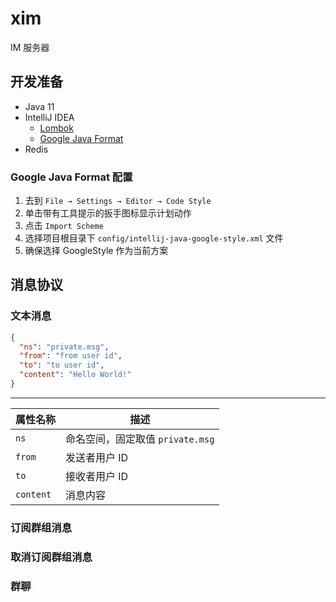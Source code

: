 # xim
IM 服务器

## 开发准备
- Java 11
- IntelliJ IDEA
    - [Lombok](https://plugins.jetbrains.com/plugin/6317-lombok)
    - [Google Java Format](https://plugins.jetbrains.com/plugin/8527-google-java-format)
- Redis

### Google Java Format 配置
1. 去到 `File → Settings → Editor → Code Style`
2. 单击带有工具提示的扳手图标显示计划动作
3. 点击 `Import Scheme`
4. 选择项目根目录下 `config/intellij-java-google-style.xml` 文件
5. 确保选择 GoogleStyle 作为当前方案

## 消息协议
### 文本消息
```json
{
  "ns": "private.msg",
  "from": "from user id",
  "to": "to user id",
  "content": "Hello World!"
}
```

---

| 属性名称 | 描述 |
| --- | --- |
| `ns`| 命名空间，固定取值 `private.msg` |
| `from` | 发送者用户 ID |
| `to` | 接收者用户 ID |
| `content` | 消息内容 |

### 订阅群组消息
### 取消订阅群组消息

### 群聊
